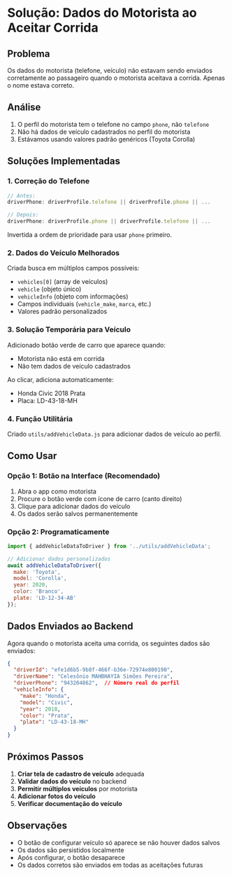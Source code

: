 # Solução: Dados do Motorista ao Aceitar Corrida

## Problema
Os dados do motorista (telefone, veículo) não estavam sendo enviados corretamente ao passageiro quando o motorista aceitava a corrida. Apenas o nome estava correto.

## Análise
1. O perfil do motorista tem o telefone no campo `phone`, não `telefone`
2. Não há dados de veículo cadastrados no perfil do motorista
3. Estávamos usando valores padrão genéricos (Toyota Corolla)

## Soluções Implementadas

### 1. Correção do Telefone
```javascript
// Antes:
driverPhone: driverProfile.telefone || driverProfile.phone || ...

// Depois:
driverPhone: driverProfile.phone || driverProfile.telefone || ...
```
Invertida a ordem de prioridade para usar `phone` primeiro.

### 2. Dados do Veículo Melhorados
Criada busca em múltiplos campos possíveis:
- `vehicles[0]` (array de veículos)
- `vehicle` (objeto único)
- `vehicleInfo` (objeto com informações)
- Campos individuais (`vehicle_make`, `marca`, etc.)
- Valores padrão personalizados

### 3. Solução Temporária para Veículo
Adicionado botão verde de carro que aparece quando:
- Motorista não está em corrida
- Não tem dados de veículo cadastrados

Ao clicar, adiciona automaticamente:
- Honda Civic 2018 Prata
- Placa: LD-43-18-MH

### 4. Função Utilitária
Criado `utils/addVehicleData.js` para adicionar dados de veículo ao perfil.

## Como Usar

### Opção 1: Botão na Interface (Recomendado)
1. Abra o app como motorista
2. Procure o botão verde com ícone de carro (canto direito)
3. Clique para adicionar dados do veículo
4. Os dados serão salvos permanentemente

### Opção 2: Programaticamente
```javascript
import { addVehicleDataToDriver } from '../utils/addVehicleData';

// Adicionar dados personalizados
await addVehicleDataToDriver({
  make: 'Toyota',
  model: 'Corolla',
  year: 2020,
  color: 'Branco',
  plate: 'LD-12-34-AB'
});
```

## Dados Enviados ao Backend

Agora quando o motorista aceita uma corrida, os seguintes dados são enviados:

```json
{
  "driverId": "efe1d6b5-9b8f-466f-b36e-72974e800190",
  "driverName": "Celesônio MAHBHAYIA Simões Pereira",
  "driverPhone": "943204862",  // Número real do perfil
  "vehicleInfo": {
    "make": "Honda",
    "model": "Civic",
    "year": 2018,
    "color": "Prata",
    "plate": "LD-43-18-MH"
  }
}
```

## Próximos Passos

1. **Criar tela de cadastro de veículo** adequada
2. **Validar dados do veículo** no backend
3. **Permitir múltiplos veículos** por motorista
4. **Adicionar fotos do veículo**
5. **Verificar documentação do veículo**

## Observações

- O botão de configurar veículo só aparece se não houver dados salvos
- Os dados são persistidos localmente
- Após configurar, o botão desaparece
- Os dados corretos são enviados em todas as aceitações futuras